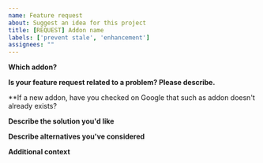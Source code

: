 ```yaml
---
name: Feature request
about: Suggest an idea for this project
title: [REQUEST] Addon name
labels: ['prevent stale', 'enhancement']
assignees: ""
---
```


<!-- markdownlint-disable MD036 -->

**Which addon?**

<!--The title of the addon the new feature is for.-->

**Is your feature request related to a problem? Please describe.**

<!--A clear and concise description of what the problem is. Ex. I'm always frustrated when [...]-->

\*\*If a new addon, have you checked on Google that such as addon doesn't already exists?

**Describe the solution you'd like**

<!--A clear and concise description of what you want to happen.-->

**Describe alternatives you've considered**

<!--A clear and concise description of any alternative solutions or features you've considered.-->

**Additional context**

<!--Add any other context or screenshots about the feature request here.-->
